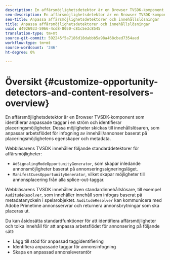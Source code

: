 ```yaml
---
description: En affärsmöjlighetsdetektor är en Browser TVSDK-komponent som identifierar anpassade taggar i en ström och identifierar placeringsmöjligheter. Dessa möjligheter skickas till innehållslösaren, som anpassar arbetsflödet för infogning av innehåll/annonser baserat på placeringsmöjlighetens egenskaper och metadata.
seo-description: En affärsmöjlighetsdetektor är en Browser TVSDK-komponent som identifierar anpassade taggar i en ström och identifierar placeringsmöjligheter. Dessa möjligheter skickas till innehållslösaren, som anpassar arbetsflödet för infogning av innehåll/annonser baserat på placeringsmöjlighetens egenskaper och metadata.
seo-title: Anpassa affärsmöjlighetsdetektorer och innehållslösningar
title: Anpassa affärsmöjlighetsdetektorer och innehållslösningar
uuid: d4926933-5966-4cd8-8050-c81c5e3c8545
translation-type: tm+mt
source-git-commit: 592245f5a7186d18dabbb5a98a468cbed7354aed
workflow-type: tm+mt
source-wordcount: '246'
ht-degree: 0%

---
```



# Översikt {#customize-opportunity-detectors-and-content-resolvers-overview}

En affärsmöjlighetsdetektor är en Browser TVSDK-komponent som identifierar anpassade taggar i en ström och identifierar placeringsmöjligheter. Dessa möjligheter skickas till innehållslösaren, som anpassar arbetsflödet för infogning av innehåll/annonser baserat på placeringsmöjlighetens egenskaper och metadata.

Webbläsarens TVSDK innehåller följande standarddetektorer för affärsmöjligheter:

* `AdSignalingModeOpportunityGenerator`, som skapar inledande annonsmöjligheter baserat på annonseringssigneringsläget.
* `ManifestCuesOpportunityGenerator`, vilket skapar möjligheter till annonsplacering från alla splice-out-taggar.

Webbläsarens TVSDK innehåller även standardinnehållslösare, till exempel `AuditudeResolver`, som innehåller innehåll som infogas baserat på metadatanyckeln i spelarobjektet. `AuditudeResolver` kan kommunicera med Adobe Primetime annonsservrar och returnera annonsbrytningar som ska placeras ut.

Du kan åsidosätta standardfunktioner för att identifiera affärsmöjligheter och tolka innehåll för att anpassa arbetsflödet för annonsering på följande sätt:

* Lägg till stöd för anpassad taggidentifiering
* Identifiera anpassade taggar för annonsinfogning
* Skapa en anpassad annonsleverantör

